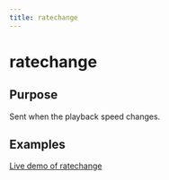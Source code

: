 ```yaml
---
title: ratechange
---
```

# ratechange #

## Purpose ##

Sent when the playback speed changes.

## Examples ##

[Live demo of ratechange](http://jsfiddle.net/popcornjs/7S4cU/)
